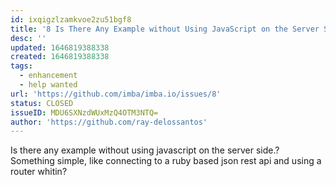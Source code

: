 ```yaml
---
id: ixqigzlzamkvoe2zu51bgf8
title: '8 Is There Any Example without Using JavaScript on the Server Side '
desc: ''
updated: 1646819388338
created: 1646819388338
tags:
  - enhancement
  - help wanted
url: 'https://github.com/imba/imba.io/issues/8'
status: CLOSED
issueID: MDU6SXNzdWUxMzQ4OTM3NTQ=
author: 'https://github.com/ray-delossantos'
---
```

Is there any example without using javascript on the server side.?  Something simple, like connecting to a ruby based json rest api and using a router whitin?
